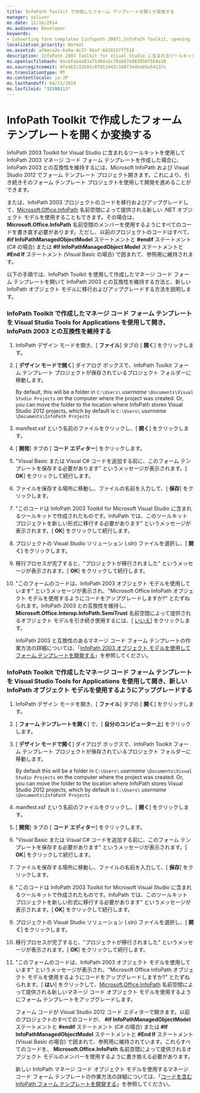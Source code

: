 ```yaml
---
title: InfoPath Toolkit で作成したフォーム テンプレートを開くか変換する
manager: soliver
ms.date: 11/16/2014
ms.audience: Developer
keywords:
- converting form templates [infopath 2007],InfoPath Toolkit, opening form templates from,form templates [InfoPath 2007], opening,InfoPath 2007, converting InfoPath Toolkit form templates,opening form templates [InfoPath 2007],form templates [InfoPath 2007], converting,script [InfoPath 2007], converting to managed code
localization_priority: Normal
ms.assetid: af8eca2e-ba9a-4c37-94af-662815fff518
description: InfoPath 2003 Toolkit for Visual Studio に含まれるツールキットを使用して InfoPath 2003 マネージ コード フォーム テンプレートを作成した場合に、InfoPath 2003 との互換性を維持するには、Microsoft InfoPath および Visual Studio 2012 でフォーム テンプレート プロジェクト開きます。これにより、引き続きそのフォーム テンプレート プロジェクトを使用して開発を進めることができます。
ms.openlocfilehash: 0acbfab4a83a71d94a1c70a667a963056f5b9a38
ms.sourcegitcommit: 8fe462c32b91c87911942c188f3445e85a54137c
ms.translationtype: MT
ms.contentlocale: ja-JP
ms.lasthandoff: 04/23/2019
ms.locfileid: "32300113"
---
```

# <a name="open-or-convert-a-form-template-created-with-the-infopath-toolkit"></a>InfoPath Toolkit で作成したフォーム テンプレートを開くか変換する

InfoPath 2003 Toolkit for Visual Studio に含まれるツールキットを使用して InfoPath 2003 マネージ コード フォーム テンプレートを作成した場合に、InfoPath 2003 との互換性を維持するには、Microsoft InfoPath および Visual Studio 2012 でフォーム テンプレート プロジェクト開きます。これにより、引き続きそのフォーム テンプレート プロジェクトを使用して開発を進めることができます。
  
または、InfoPath 2003 プロジェクトのコードを移行およびアップグレードして、[Microsoft.Office.InfoPath](https://msdn.microsoft.com/library/Microsoft.Office.InfoPath.aspx) 名前空間によって提供される新しい .NET オブジェクト モデルを使用することもできます。その場合は、 **Microsoft.Office.InfoPath** 名前空間のメンバーを使用するようにすべてのコードを書き直す必要があります。ただし、以前のプロジェクトのコードはすべて、 **#if InfoPathManagedObjectModel** ステートメントと **#endif** ステートメント (C# の場合) または **#If InfoPathManagedObject Model** ステートメントと **#End If** ステートメント (Visual Basic の場合) で囲まれて、参照用に維持されます。 
  
以下の手順では、InfoPath Toolkit を使用して作成したマネージ コード フォーム テンプレートを開いて InfoPath 2003 との互換性を維持する方法と、新しい InfoPath オブジェクト モデルに移行およびアップグレードする方法を説明します。 
  
### <a name="open-a-managed-code-form-template-created-with-the-infopath-toolkit-and-maintain-compatibility-with-infopath-2003-using-visual-studio-tools-for-applications"></a>InfoPath Toolkit で作成したマネージ コード フォーム テンプレートを Visual Studio Tools for Applications を使用して開き、InfoPath 2003 との互換性を維持する

1. InfoPath デザイン モードを開き、[ **ファイル**] タブの [ **開く**] をクリックします。 
    
2. [ **デザイン モードで開く**] ダイアログ ボックスで、InfoPath Toolkit フォーム テンプレート プロジェクトが保存されているプロジェクト フォルダーに移動します。 
    
    By default, this will be a folder in  `C:\Users\` *username*  `\Documents\Visual Studio Projects` on the computer where the project was created. Or, you can move the folder to the location where InfoPath stores Visual Studio 2012 projects, which by default is  `C:\Users\` *username*  `\Documents\InfoPath Projects`
    
3. manifest.xsf という名前のファイルをクリックし、[ **開く**] をクリックします。
    
4. [ **開発**] タブの [ **コード エディター**] をクリックします。
    
5. "Visual Basic または Visual C# コードを追加する前に、このフォーム テンプレートを保存する必要があります" というメッセージが表示されます。[ **OK**] をクリックして続行します。 
    
6. ファイルを保存する場所に移動し、ファイルの名前を入力して、[ **保存**] をクリックします。
    
7. "このコードは InfoPath 2003 Toolkit for Microsoft Visual Studio に含まれるツールキットで作成されたものです。InfoPath では、このツールキット プロジェクトを新しい形式に移行する必要があります" というメッセージが表示されます。[ **OK**] をクリックして続行します。 
    
8. プロジェクトの Visual Studio ソリューション (.sln) ファイルを選択し、[ **開く**] をクリックします。
    
9. 移行プロセスが完了すると、"プロジェクトが移行されました" というメッセージが表示されます。[ **OK**] をクリックして続行します。 
    
10. "このフォームのコードは、InfoPath 2003 オブジェクト モデルを使用しています" というメッセージが表示され、"Microsoft Office InfoPath オブジェクト モデルを使用するようにコードをアップグレードしますか?" とたずねられます。InfoPath 2003 との互換性を維持し、**Microsoft.Office.Interop.InfoPath.SemiTrust** 名前空間によって提供されるオブジェクト モデルを引き続き使用するには、[ [いいえ](https://msdn.microsoft.com/library/Microsoft.Office.Interop.InfoPath.SemiTrust.aspx)] をクリックします。 
    
    InfoPath 2003 と互換性のあるマネージ コード フォーム テンプレートの作業方法の詳細については、「[InfoPath 2003 オブジェクト モデルを使用してフォーム テンプレートを開発する](developing-form-templates-using-the-infopath-2003-object-model.md)」を参照してください。
    
### <a name="open-a-managed-code-form-template-created-with-the-infopath-toolkit-and-upgrade-it-to-use-the-new-infopath-object-model-using-visual-studio-tools-for-applications"></a>InfoPath Toolkit で作成したマネージ コード フォーム テンプレートを Visual Studio Tools for Applications を使用して開き、新しい InfoPath オブジェクト モデルを使用するようにアップグレードする

1. InfoPath デザイン モードを開き、[ **ファイル**] タブの [ **開く**] をクリックします。 
    
2. [ **フォーム テンプレートを開く**] で、[ **自分のコンピューター上**] をクリックします。
    
3. [ **デザイン モードで開く**] ダイアログ ボックスで、InfoPath Toolkit フォーム テンプレート プロジェクトが保存されているプロジェクト フォルダーに移動します。 
    
    By default this will be a folder in  `C:\Users\` *username*  `\Documents\Visual Studio Projects` on the computer where the project was created. Or, you can move the folder to the location where InfoPath stores Visual Studio 2012 projects, which by default is  `C:\Users\` *username*  `\Documents\InfoPath Projects`
    
4. manifest.xsf という名前のファイルをクリックし、[ **開く**] をクリックします。
    
5. [ **開発**] タブの [ **コード エディター**] をクリックします。
    
6. "Visual Basic または Visual C# コードを追加する前に、このフォーム テンプレートを保存する必要があります" というメッセージが表示されます。[ **OK**] をクリックして続行します。 
    
7. ファイルを保存する場所に移動し、ファイルの名前を入力して、[ **保存**] をクリックします。
    
8. "このコードは InfoPath 2003 Toolkit for Microsoft Visual Studio に含まれるツールキットで作成されたものです。InfoPath では、このツールキット プロジェクトを新しい形式に移行する必要があります" というメッセージが表示されます。[ **OK**] をクリックして続行します。 
    
9. プロジェクトの Visual Studio ソリューション (.sln) ファイルを選択し、[ **開く**] をクリックします。
    
10. 移行プロセスが完了すると、"プロジェクトが移行されました" というメッセージが表示されます。[ **OK**] をクリックして続行します。 
    
11. "このフォームのコードは、InfoPath 2003 オブジェクト モデルを使用しています" というメッセージが表示され、"Microsoft Office InfoPath オブジェクト モデルを使用するようにコードをアップグレードしますか?" とたずねられます。[ **はい**] をクリックして、[Microsoft.Office.InfoPath](https://msdn.microsoft.com/library/Microsoft.Office.InfoPath.aspx) 名前空間によって提供される新しいマネージ コード オブジェクト モデルを使用するようにフォーム テンプレートをアップグレードします。 
    
    フォーム コードが Visual Studio 2012 コード エディターで開きます。以前のプロジェクトのすべてのコードが、 **#if** **InfoPathManagedObjectModel** ステートメントと **#endif** ステートメント (C# の場合) または **#If InfoPathManagedObjectModel** ステートメントと **#End If** ステートメント (Visual Basic の場合) で囲まれて、参照用に維持されています。これらすべてのコードを、 **Microsoft.Office.InfoPath** 名前空間によって提供されるオブジェクト モデルのメンバーを使用するように書き換える必要があります。 
    
    新しい InfoPath マネージ コード オブジェクト モデルを使用するマネージ コード フォーム テンプレートの作業方法の詳細については、「[コードを含む InfoPath フォーム テンプレートを開発する](developing-infopath-form-templates-with-code.md)」を参照してください。
    

